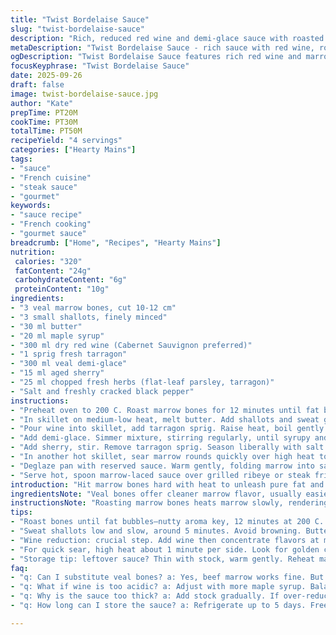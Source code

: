 ```yaml
---
title: "Twist Bordelaise Sauce"
slug: "twist-bordelaise-sauce"
description: "Rich, reduced red wine and demi-glace sauce with roasted bone marrow and fresh herbs. Uses veal demi-glace instead of traditional beef. Replaces cognac with aged sherry. Brown sugar swaps with maple syrup for earthiness. Roasts marrow to coax fat release before quick sear. Sauce reduced until glossy, clings to meat. Finishes with tarragon and parsley mix. Aromas of caramelized shallots and roasted marrow dominate. Best with grilled ribeye or robust steaks. Practical moves to salvage marrow if stubborn. Emphasis on texture contrasts and layering deep savory notes."
metaDescription: "Twist Bordelaise Sauce - rich sauce with red wine, roasted marrow. Works with grilled ribeye. Deep savory notes, fresh herbs elevate flavor."
ogDescription: "Twist Bordelaise Sauce features rich red wine and marrow. Perfect for enhancing grilled steak. Savory depth, fresh herbs, earthy notes unite."
focusKeyphrase: "Twist Bordelaise Sauce"
date: 2025-09-26
draft: false
image: twist-bordelaise-sauce.jpg
author: "Kate"
prepTime: PT20M
cookTime: PT30M
totalTime: PT50M
recipeYield: "4 servings"
categories: ["Hearty Mains"]
tags:
- "sauce"
- "French cuisine"
- "steak sauce"
- "gourmet"
keywords:
- "sauce recipe"
- "French cooking"
- "gourmet sauce"
breadcrumb: ["Home", "Recipes", "Hearty Mains"]
nutrition: 
 calories: "320"
 fatContent: "24g"
 carbohydrateContent: "6g"
 proteinContent: "10g"
ingredients:
- "3 veal marrow bones, cut 10-12 cm"
- "3 small shallots, finely minced"
- "30 ml butter"
- "20 ml maple syrup"
- "300 ml dry red wine (Cabernet Sauvignon preferred)"
- "1 sprig fresh tarragon"
- "300 ml veal demi-glace"
- "15 ml aged sherry"
- "25 ml chopped fresh herbs (flat-leaf parsley, tarragon)"
- "Salt and freshly cracked black pepper"
instructions:
- "Preheat oven to 200 C. Roast marrow bones for 12 minutes until fat bubbles and smells nutty. Let cool slightly, scrape marrow into 1 cm rounds. Marrow should be soft but still hold shape. If marrow sticks, use small knife around edges."
- "In skillet on medium-low heat, melt butter. Add shallots and sweat gently until translucent, about 5 minutes. Add maple syrup, stir 1 minute to caramelize without burning."
- "Pour wine into skillet, add tarragon sprig. Raise heat, boil gently until volume reduces by half and sauce thickens enough to coat back of spoon, about 12–15 minutes. Sharp aroma of wine concentrates now."
- "Add demi-glace. Simmer mixture, stirring regularly, until syrupy and rich, approx 10 minutes. Sauce should form thick ribbons when drizzled from spoon."
- "Add sherry, stir. Remove tarragon sprig. Season liberally with salt and pepper. Taste to adjust acidity and sweetness—maple syrup should offer subtle backdrop, not dominate."
- "In another hot skillet, sear marrow rounds quickly over high heat to brown exterior, about 1 minute per side. Look for golden crust, still soft inside."
- "Deglaze pan with reserved sauce. Warm gently, folding marrow into sauce. Add chopped fresh herbs last second to brighten and add fresh, slightly anise notes."
- "Serve hot, spoon marrow-laced sauce over grilled ribeye or steak frites. Sauce clings and melts into meat, marrow adds silky fat richness."
introduction: "Hit marrow bones hard with heat to unleash pure fat and flavor. Roasting first draws out nutty aromas and softens marrow for that creamy pop later. Sweat shallots slow so they soften but don’t burn—bitter ruins the whole thing. Maple syrup instead of sugar adds subtle woodsmoke, deeper than brown sugar, without clashing. Red wine reduction pulls sharp acidity and fruit to balance the fatty marrow. Veal demi-glace here—cleaner and richer than beef demi, lifts sauce thicker and silkier. Tarragon sprigs bring herbal brightness, slightly anise-like—a classic French tweak steering away from just thyme or rosemary. Sherry rounds out the sauce with warm nuttiness instead of fiery cognac, ideal if you’re out of brandy or want a mellow earthiness. Quick sear on marrow locks in texture but avoids grease overload. Final fold of fresh herbs lifts it, adding pop amid all that fat and reduction. Clingy sauce that hugs steak, making sauce and marrow one savory hit. No waste, all texture, all flavor."
ingredientsNote: "Veal bones offer cleaner marrow flavor, usually easier to find now in butcher shops or upscale markets; use beef marrow bones if unavailable, but reduce roasting time by a couple minutes to prevent over-rendering. Maple syrup stands in for brown sugar, adds subtle caramelized bitterness instead of overt sweetness—check quality maple with no additives. Red wine choice matters: pick a dry, fruity Cabernet or Merlot for balanced acidity. If you lack demi-glace, beef or veal demi-glace concentrates or a well-reduced beef stock can replace. Sherry or Madeira adds distinctive nutty body but cognac or brandy works fine as backup (just reduce quantity to avoid overpowering). Fresh tarragon replaced thyme for lively anise notes. Parsley mix with tarragon last minute brightens sauce and perfumes marrow fat with freshness. Butter quality influences shallot sweetness; European butter preferred for better mouthfeel. Salt late to avoid toughened shallots. Don’t skip roasting marrow bones first—it’s the foundation. If marrow too firm to paste, try quick 3-minute blast in hot pan after slicing."
instructionsNote: "Roasting marrow bones heats marrow slowly, rendering fat, and develops deep, nutty aromas—don’t skip, marrow texture suffers. Leave bones apart so heat surrounds marrow evenly. Watch shallots carefully, translucent without brown spots; low temp prevents bitter notes. When adding maple syrup, stir continuously to avoid burning—it’s delicate at this stage. Wine reduction key: slow boil until half volume gone but not dried up; sauce should coat spoon but not stick rock hard. Use medium heat for demi-glace addition to avoid burning sugars but keep sauce moving. Sherry goes in last to preserve aroma—boil off alcohol quickly but don't overheat or flavor dulls. Marrow searing is quick; these delicate rounds brown fast—listen for light hissing sound, look for golden crust but don’t cook marrow through or it’ll lose silky texture. Deglazing pan with sauce lifts crust flavors; fold marrow into sauce off direct heat to keep shape. Herbs chopped fine, folded in last second to preserve brightness; coarse herbs risk masking marrow’s silken balance. Serve immediately, sauce thick but fluid, marrow melting but structured. Sauce leftover? Reheat gently, thin with splash stock. Avoid overheating marrow when reheating: fat can separate."
tips:
- "Roast bones until fat bubbles—nutty aroma key, 12 minutes at 200 C. Softness matters too. Cool, scrape marrow into rounds. Keep shape. Add cooked marrow to sauce last second."
- "Sweat shallots low and slow, around 5 minutes. Avoid browning. Butter quality impacts sweetness. European butter is best. Caramelize maple syrup without burning. Stir constantly."
- "Wine reduction: crucial step. Add wine then concentrate flavors at medium heat. Half volume should be gone in 12-15 minutes. Sauce coats spoon but not rock-hard sticky."
- "For quick sear, high heat about 1 minute per side. Look for golden crust—soft inside. Fold seared marrow gently into sauce, not directly on heat, keep texture."
- "Storage tip: leftover sauce? Thin with stock, warm gently. Reheat marrow carefully—fat separates easily. If stubborn, cool bones after roasting, then pry with knife."
faq:
- "q: Can I substitute veal bones? a: Yes, beef marrow works fine. But reduce roasting time. Watch doneness. Don’t over-render or texture suffers."
- "q: What if wine is too acidic? a: Adjust with more maple syrup. Balance isn’t hard. Sweetness should sit back, not dominate. Experiment incrementally with flavors."
- "q: Why is the sauce too thick? a: Add stock gradually. If over-reduced, may lose balance. Monitor texture. Aim for thick yet pourable, not pasty."
- "q: How long can I store the sauce? a: Refrigerate up to 5 days. Freeze for longer storage. Just remember: thin again with stock when reheating. Avoid overheating marrow."

---
```

